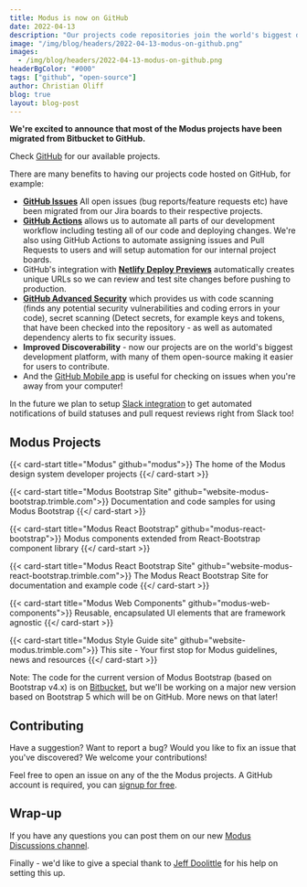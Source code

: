 ```yaml
---
title: Modus is now on GitHub
date: 2022-04-13
description: "Our projects code repositories join the world's biggest development platform."
image: "/img/blog/headers/2022-04-13-modus-on-github.png"
images:
  - /img/blog/headers/2022-04-13-modus-on-github.png
headerBgColor: "#000"
tags: ["github", "open-source"]
author: Christian Oliff
blog: true
layout: blog-post
---
```


**We're excited to announce that most of the Modus projects have been migrated from Bitbucket to GitHub.**

Check [GitHub](https://github.com/orgs/trimble-oss/repositories?q=modus&type=all&language=&sort=) for our available projects.

There are many benefits to having our projects code hosted on GitHub, for example:

- **[GitHub Issues](https://github.com/features/issues)** All open issues (bug reports/feature requests etc) have been migrated from our Jira boards to their respective projects.
- **[GitHub Actions](https://github.com/features/actions)** allows us to automate all parts of our development workflow including testing all of our code and deploying changes. We're also using GitHub Actions to automate assigning issues and Pull Requests to users and will setup automation for our internal project boards.
- GitHub's integration with **[Netlify Deploy Previews](https://www.netlify.com/products/deploy-previews/)** automatically creates unique URLs so we can review and test site changes before pushing to production.
- **[GitHub Advanced Security](https://docs.github.com/en/enterprise-server@3.2/get-started/learning-about-github/about-github-advanced-security)** which provides us with code scanning (finds any potential security vulnerabilities and coding errors in your code), secret scanning (Detect secrets, for example keys and tokens, that have been checked into the repository - as well as automated dependency alerts to fix security issues.
- **Improved Discoverability** - now our projects are on the world's biggest development platform, with many of them open-source making it easier for users to contribute.
- And the [GitHub Mobile app](https://github.com/mobile) is useful for checking on issues when you're away from your computer!

In the future we plan to setup [Slack integration](https://slack.github.com/) to get automated notifications of build statuses and pull request reviews right from Slack too!

## Modus Projects

<style>
main li {
  margin-bottom: 9px;
}
.card {
  background-color: #f1f1f6;
  min-height: 156px;
}
.card-title h3 {
  font-size: 1.05rem;
}
</style>

<div class="row row-cols-1 row-cols-lg-2 row-cols-xl-3">

{{< card-start title="Modus" github="modus">}}
<span class="text-muted">The home of the Modus design system developer projects</span>
{{</ card-start >}}

{{< card-start title="Modus Bootstrap Site" github="website-modus-bootstrap.trimble.com">}}
<span class="text-muted">Documentation and code samples for using Modus Bootstrap</span>
{{</ card-start >}}

{{< card-start title="Modus React Bootstrap" github="modus-react-bootstrap">}}
<span class="text-muted">Modus components extended from React-Bootstrap component library</span>
{{</ card-start >}}

{{< card-start title="Modus React Bootstrap Site" github="website-modus-react-bootstrap.trimble.com">}}
<span class="text-muted">The Modus React Bootstrap Site for documentation and example code</span>
{{</ card-start >}}

{{< card-start title="Modus Web Components" github="modus-web-components">}}
<span class="text-muted">Reusable, encapsulated UI elements that are framework agnostic</span>
{{</ card-start >}}

{{< card-start title="Modus Style Guide site" github="website-modus.trimble.com">}}
<span class="text-muted">This site - Your first stop for Modus guidelines, news and resources</span>
{{</ card-start >}}

<!--
{{< card-start title="Modus Icons">}}
<span class="text-muted">The Modus Icon library (with SVG, PNG, icon fonts) - coming soon!</span>
{{</ card-start >}}
-->
</div>

Note: The code for the current version of Modus Bootstrap (based on Bootstrap v4.x) is on [Bitbucket](https://bitbucket.trimble.tools/projects/TMDS/repos/modus-bootstrap/browse), but we'll be working on a major new version based on Bootstrap 5 which will be on GitHub. More news on that later!

## Contributing

Have a suggestion? Want to report a bug? Would you like to fix an issue that you've discovered? We welcome your contributions!

Feel free to open an issue on any of the the Modus projects. A GitHub account is required, you can [signup for free](https://github.com/).

## Wrap-up

If you have any questions you can post them on our new [Modus Discussions channel](https://github.com/trimble-oss/modus/discussions).

Finally - we'd like to give a special thank to [Jeff Doolittle](https://github.com/jeffdoolittle) for his help on setting this up.
